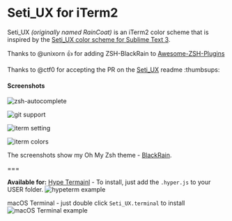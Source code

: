 # Seti_UX for iTerm2

Seti_UX  _(originally named RainCoat)_ is an iTerm2 color scheme that is inspired by the [Seti_UX color scheme for Sublime Text 3](https://github.com/ctf0/Seti_UX).

Thanks to @unixorn :thumbsup: for adding ZSH-BlackRain to [Awesome-ZSH-Plugins](https://github.com/unixorn/awesome-zsh-plugins)

Thanks to @ctf0 for accepting the PR on the [Seti_UX](https://github.com/ctf0/Seti_UX) readme :thumbsups:

#### Screenshots
![zsh-autocomplete](https://raw.githubusercontent.com/ginfuru/iTerm-RainCoat/master/images/error-handle-with-git-support.png)

![git support](https://raw.githubusercontent.com/ginfuru/iTerm-RainCoat/master/images/zsh-autocomplete-with-dir-colors.png)

![iterm setting](https://raw.githubusercontent.com/ginfuru/iTerm-RainCoat/master/images/iterm2-text.png)

![iterm colors](https://raw.githubusercontent.com/ginfuru/iTerm-RainCoat/master/images/iterm2-colors.png)

The screenshots show my Oh My Zsh theme - [BlackRain](https://github.com/ginfuru/ZSH-BlackRain).

===

**Available for:**
[Hype Termainl](https://hyper.is/) - To install, just add the `.hyper.js` to your USER folder.
![hypeterm example](https://raw.githubusercontent.com/ginfuru/iTerm-RainCoat/master/images/hypeterm.png)

macOS Terminal - just double click `Seti_UX.terminal` to install
![macOS Terminal example](https://raw.githubusercontent.com/ginfuru/iTerm-RainCoat/master/images/macos-terminal.png)

